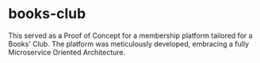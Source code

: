 # books-club
This served as a Proof of Concept for a membership platform tailored for a Books' Club. The platform was meticulously developed, embracing a fully Microservice Oriented Architecture.
